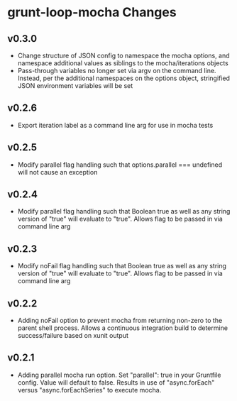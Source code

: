 # grunt-loop-mocha Changes

## v0.3.0

* Change structure of JSON config to namespace the mocha options, and namespace additional values as siblings to the mocha/iterations objects
* Pass-through variables no longer set via argv on the command line. Instead, per the additional namespaces on the options object, stringified JSON environment variables will be set
## v0.2.6

* Export iteration label as a command line arg for use in mocha tests

## v0.2.5

* Modify parallel flag handling such that options.parallel === undefined will not cause an exception

## v0.2.4

* Modify parallel flag handling such that Boolean true as well as any string version of "true" will evaluate to "true". Allows flag to be passed in via command line arg

## v0.2.3

* Modify noFail flag handling such that Boolean true as well as any string version of "true" will evaluate to "true". Allows flag to be passed in via command line arg

## v0.2.2

* Adding noFail option to prevent mocha from returning non-zero to the parent shell process. Allows a continuous integration build to determine success/failure based on xunit output

## v0.2.1

* Adding parallel mocha run option. Set "parallel": true in your Gruntfile config. Value will default to false. Results in use of "async.forEach" versus "async.forEachSeries" to execute mocha.